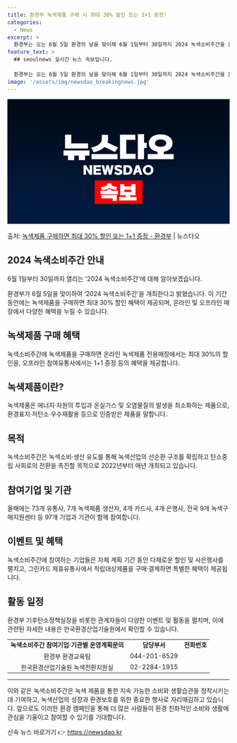```yaml
---
title: 환경부 녹색제품 구매 시 최대 30% 할인 또는 1+1 증정!
categories:
  - News
excerpt: >
  환경부는 오는 6월 5일 환경의 날을 맞이해 6월 1일부터 30일까지 2024 녹색소비주간을 운영한다고 30…
feature_text: >
  ## seoulnews 실시간 뉴스 속보입니다.

  환경부는 오는 6월 5일 환경의 날을 맞이해 6월 1일부터 30일까지 2024 녹색소비주간을 운영한다고 30…
image: '/assets/img/newsdao_breakingnews.jpg'
---
```


![뉴스다오 속보](/assets/img/newsdao_breakingnews.jpg)

<p>출처: <a href="https://newsdao.kr/3965" rel="dofollow">녹색제품 구매하면 최대 30% 할인 또는 1+1 증정  - 환경부</a> | 뉴스다오</p>

<h2 data-ke-size="size26">2024 녹색소비주간 안내</h2>
<p data-ke-size="size16">6월 1일부터 30일까지 열리는 '2024 녹색소비주간'에 대해 알아보겠습니다.</p>
<p data-ke-size="size16">환경부가 6월 5일을 맞이하여 ‘2024 녹색소비주간’을 개최한다고 밝혔습니다. 이 기간 동안에는 녹색제품을 구매하면 최대 30% 할인 혜택이 제공되며, 온라인 및 오프라인 매장에서 다양한 혜택을 누릴 수 있습니다.</p>

<h2 data-ke-size="size24">녹색제품 구매 혜택</h2>
<p data-ke-size="size16">녹색소비주간에 녹색제품을 구매하면 온라인 녹색제품 전용매장에서는 최대 30%의 할인을, 오프라인 참여유통사에서는 1+1 증정 등의 혜택을 제공합니다.</p>

<h2 data-ke-size="size24">녹색제품이란?</h2>
<p data-ke-size="size16">녹색제품은 에너지·자원의 투입과 온실가스 및 오염물질의 발생을 최소화하는 제품으로, 환경표지·저탄소·우수재활용 등으로 인증받은 제품을 말합니다.</p>

<h2 data-ke-size="size24">목적</h2>
<p data-ke-size="size16">녹색소비주간은 녹색소비·생산 유도를 통해 녹색산업의 선순환 구조를 확립하고 탄소중립 사회로의 전환을 촉진할 목적으로 2022년부터 매년 개최되고 있습니다.</p>

<h2 data-ke-size="size24">참여기업 및 기관</h2>
<p data-ke-size="size16">올해에는 73개 유통사, 7개 녹색제품 생산자, 4개 카드사, 4개 은행사, 전국 9개 녹색구매지원센터 등 97개 기업과 기관이 함께 참여합니다.</p>

<h2 data-ke-size="size24">이벤트 및 혜택</h2>
<p data-ke-size="size16">녹색소비주간에 참여하는 기업들은 자체 계획 기간 동안 다채로운 할인 및 사은행사를 펼치고, 그린카드 제휴유통사에서 적립대상제품을 구매·결제하면 특별한 혜택이 제공됩니다.</p>

<h2 data-ke-size="size24">활동 일정</h2>
<p data-ke-size="size16">환경부 기후탄소정책실장을 비롯한 관계자들이 다양한 이벤트 및 활동을 펼치며, 이에 관련된 자세한 내용은 한국환경산업기술원에서 확인할 수 있습니다.</p>
<table>
<tbody>
<tr>
<td style="text-align: center; height: 17px;"><b>녹색소비주간 참여기업·기관별 운영계획문의</b></td>
<td style="text-align: center; height: 17px;"><b>담당부서</b></td>
<td style="text-align: center; height: 17px;"><b>전화번호</b></td>
</tr>
<tr>
<td style="text-align: center; height: 17px;">환경부 환경교육팀</td>
<td style="text-align: center; height: 17px;">044-201-6529</td>
</tr>
<tr>
<td style="text-align: center; height: 17px;">한국환경산업기술원 녹색전환지원실</td>
<td style="text-align: center; height: 17px;">02-2284-1915</td>
</tr>
</tbody>
</table>
<hr>

<p data-ke-size="size16">이와 같은 녹색소비주간은 녹색 제품을 통한 지속 가능한 소비와 생활습관을 정착시키는 데 기여하고, 녹색산업의 성장과 환경보호를 위한 중요한 행사로 자리매김하고 있습니다. 앞으로도 이러한 환경 캠페인을 통해 더 많은 사람들이 환경 친화적인 소비와 생활에 관심을 기울이고 참여할 수 있기를 기대합니다.</p> 

신속 뉴스 바로가기 👉 <a href="https://newsdao.kr" rel="dofollow">https://newsdao.kr</a>


